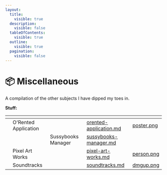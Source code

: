 ```yaml
---
layout:
  title:
    visible: true
  description:
    visible: false
  tableOfContents:
    visible: true
  outline:
    visible: true
  pagination:
    visible: false
---
```


# 📦 Miscellaneous

A compilation of the other subjects I have dipped my toes in.

**Stuff:**



<table data-view="cards"><thead><tr><th></th><th></th><th></th><th data-hidden data-card-target data-type="content-ref"></th><th data-hidden data-card-cover data-type="files"></th></tr></thead><tbody><tr><td></td><td>O'Rented Application</td><td></td><td><a href="orented-application.md">orented-application.md</a></td><td><a href="../.gitbook/assets/poster.png">poster.png</a></td></tr><tr><td></td><td></td><td>Sussybooks Manager</td><td><a href="sussybooks-manager.md">sussybooks-manager.md</a></td><td></td></tr><tr><td></td><td>Pixel Art Works</td><td></td><td><a href="pixel-art-works.md">pixel-art-works.md</a></td><td><a href="../.gitbook/assets/person.png">person.png</a></td></tr><tr><td></td><td>Soundtracks</td><td></td><td><a href="soundtracks.md">soundtracks.md</a></td><td><a href="../.gitbook/assets/dmgup.png">dmgup.png</a></td></tr></tbody></table>
